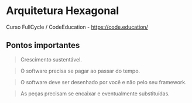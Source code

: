 # Arquitetura Hexagonal
Curso FullCycle / CodeEducation - https://code.education/

## Pontos importantes

> Crescimento sustentável.

> O software precisa se pagar ao passar do tempo.

> O software deve ser desenhado por você e não pelo seu framework.

> As peças precisam se encaixar e eventualmente substituídas.
